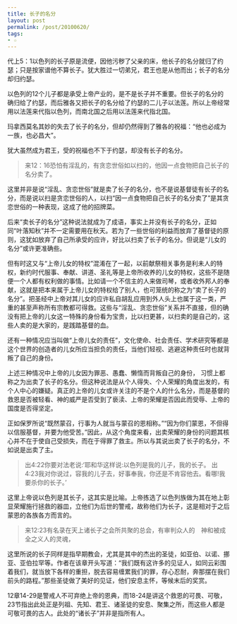 ```yaml
---
title: 长子的名分
layout: post
permalink: /post/20100620/
tags:
- ☆
---
```


代上5：1以色列的长子原是流便，因他污秽了父亲的床，他长子的名分就归了约瑟；只是按家谱他不算长子。犹大胜过一切弟兄，君王也是从他而出；长子的名分却归约瑟。

以色列的12个儿子都是承受上帝产业的，是不是长子并不重要。但长子的名分的确归给了约瑟，而后雅各又把长子的名分给了约瑟的二儿子以法莲。所以上帝经常用以法莲来代指以色列，而南北国之后用以法莲来代指北国。

玛拿西莫名其妙的失去了长子的名分，但却仍然得到了雅各的祝福：“他也必成为一族，也必昌大”。

犹大虽然成为君王，受的祝福也不下于约瑟，却没有长子的名分。

>来12：16恐怕有淫乱的，有贪恋世俗如以扫的，他因一点食物把自己长子的名分卖了。

这里并非是说“淫乱、贪恋世俗”就是卖了长子的名分，也不是说基督徒有长子的名分，而是说以扫是贪恋世俗的人，以扫“因一点食物把自己长子的名分卖了”是其贪恋世俗的一种表现，这成了他的招牌菜。

后来“卖长子的名分”这种说法就成为了成语，事实上并没有长子的名分，正如同“叶落知秋”并不一定需要用在秋天。若为了一些世俗的利益而放弃了基督徒的原则，这犹如放弃了自己所承受的应许，好比以扫卖了长子的名分。但说是“儿女的名分”或许更准确些。

但有时这又与“上帝儿女的特权”混淆在了一起，以前献祭相关事务是利未人的特权，新约时代服事、奉献、讲道、圣礼等是上帝所收养的儿女的特权，这些不是随便一个人都有权利做的事情。比如请一个不信主的人来做司琴，或者收外邦人的奉献，这就是把本来属于上帝儿女的特权给了别人，也可笼统的称之为“卖了长子的名分”。把圣经中上帝对其儿女的应许私自胡乱应用到外人头上也属于这一类，严重的甚至声称所有宗教都可得救。这些与“淫乱、贪恋世俗”关系并不直接，但的确没有把上帝的儿女这一特殊的身份看为宝贵，比以扫更甚，以扫卖的是自己的，这些人卖的是大家的，是践踏基督的血。

还有一种情况应当叫做“上帝儿女的责任”，文化使命、社会责任、学术研究等都是这个世界的创造者的儿女所应当担负的责任，当他们轻视、逃避这种责任时也就背叛了自己的身份。

上述三种情况中上帝的儿女因为罪恶、愚蠢、懒惰而背叛自己的身份， 习惯上都称之为出卖了长子的名分。但这种说法是从个人得失、个人荣耀的角度出发的，有个人中心的嫌疑。真正的上帝的儿女或许关注的不是个人的什么名分，而是基督的救恩是否被轻看、神的威严是否受到了亵渎、上帝的荣耀是否因此而受辱、上帝的国度是否得坚定。

正如保罗所说“既然蒙召，行事为人就当与蒙召的恩相称。”“因为你们蒙恩，不但得以信服基督，并要为他受苦。”因此，从这个角度来看，出卖荣耀的身份的问题其核心并不在于使自己受损失，而在于得罪了救主。所以与其说出卖了长子的名分，不如说是出卖了主。

>出4:22你要对法老说:‘耶和华这样说:以色列是我的儿子，我的长子。
>出4:23我对你说过，容我的儿子去，好事奉我，你还是不肯容他去。看哪!我要杀你的长子。’

这里上帝说以色列是其长子，这其实是比喻。上帝拣选了以色列族做为其在地上彰显荣耀施行拯救的器皿，立他们为后世的警戒，故称他们为长子，这是相对于之后蒙恩的各族各方而言的。

>来12:23有名录在天上诸长子之会所共聚的总会，有审判众人的　神和被成全之义人的灵魂，

这里所说的长子同样是指早期教会，尤其是其中的杰出的圣徒，如亚伯、以诺、挪亚、亚伯拉罕等。作者在该章开头写道：“我们既有这许多的见证人，如同云彩围着我们，就当放下各样的重担，脱去容易缠累我们的罪，存心忍耐，奔那摆在我们前头的路程。”那些圣徒做了美好的见证，他们安息主怀，等候末后的奖赏。

12章14-29是警戒人不可弃绝上帝的恩典，而18-24是讲这个救恩的可畏、可敬，23节指出此处正是列祖、先知、君王、诸圣徒的安息、聚集之所，而这些人都是可敬可畏的古人。此处的“诸长子”并非是指所有人。
